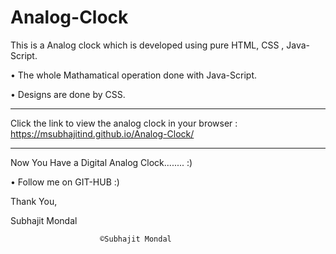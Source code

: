# Analog-Clock
This is a Analog clock which is developed using pure HTML, CSS , Java-Script.


• The whole Mathamatical operation done with Java-Script.

• Designs are done by CSS.


-------------------------------------------------------------------------------------

Click the link to view the analog clock in your browser : 
https://msubhajitind.github.io/Analog-Clock/

-------------------------------------------------------------------------------------

Now You Have a Digital Analog Clock........ :)

• Follow me on GIT-HUB :)

						
Thank You,

Subhajit Mondal

						©Subhajit Mondal
